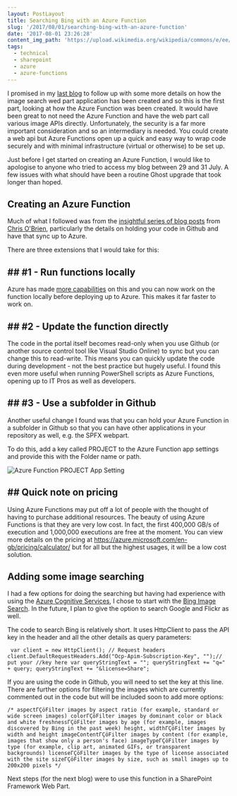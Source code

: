 ```yaml
---
layout: PostLayout
title: Searching Bing with an Azure Function
slug: '/2017/08/01/searching-bing-with-an-azure-function'
date: '2017-08-01 23:26:28'
content_img_path: 'https://upload.wikimedia.org/wikipedia/commons/e/ee/AWI-core-archive_hg.jpg'
tags:
  - technical
  - sharepoint
  - azure
  - azure-functions
---
```


I promised in my [last blog](https://www.mcd79.com/fed-up-hunting-down-images-for-your-news-pages-in-sharepoint/) to follow up with some more details on how the image search wed part application has been created and so this is the first part, looking at how the Azure Function was been created. It would have been great to not need the Azure Function and have the web part call various image APIs directly. Unfortunately, the security is a far more important consideration and so an intermediary is needed. You could create a web api but Azure Functions open up a quick and easy way to wrap code securely and with minimal infrastructure (virtual or otherwise) to be set up.

Just before I get started on creating an Azure Function, I would like to apologise to anyone who tried to access my blog between 29 and 31 July. A few issues with what should have been a routine Ghost upgrade that took longer than hoped.

## Creating an Azure Function

Much of what I followed was from the [insightful series of blog posts](http://www.sharepointnutsandbolts.com/2017/04/calling-azure-function-from-sharepoint.html) from [Chris O'Brien](https://twitter.com/ChrisO_Brien), particularly the details on holding your code in Github and have that sync up to Azure.

There are three extensions that I would take for this:

## ## #1 - Run functions locally

Azure has made [more capabilities](https://docs.microsoft.com/en-us/azure/azure-functions/functions-run-local) on this and you can now work on the function locally before deploying up to Azure. This makes it far faster to work on.

## ## #2 - Update the function directly

The code in the portal itself becomes read-only when you use Github (or another source control tool like Visual Studio Online) to sync but you can change this to read-write. This means you can quickly update the code during development - not the best practice but hugely useful. I found this even more useful when running PowerShell scripts as Azure Functions, opening up to IT Pros as well as developers.

## ## #3 - Use a subfolder in Github

Another useful change I found was that you can hold your Azure Function in a subfolder in Github so that you can have other applications in your repository as well, e.g. the SPFX webpart.

To do this, add a key called PROJECT to the Azure Function app settings and provide this with the Folder name or path.

![Azure Function PROJECT App Setting](/images/2017/08/Azure-Function-PROJECT-App-setting.JPG)

## ## Quick note on pricing

Using Azure Functions may put off a lot of people with the thought of having to purchase additional resources. The beauty of using Azure Functions is that they are very low cost. In fact, the first 400,000 GB/s of execution and 1,000,000 executions are free at the moment. You can view more details on the pricing at https://azure.microsoft.com/en-gb/pricing/calculator/ but for all but the highest usages, it will be a low cost solution.

## Adding some image searching

I had a few options for doing the searching but having had experience with using the [Azure Cognitive Services](https://azure.microsoft.com/en-gb/services/cognitive-services/), I chose to start with the [Bing Image Search](https://docs.microsoft.com/en-gb/azure/cognitive-services/bing-image-search/search-the-web). In the future, I plan to give the option to search Google and Flickr as well.

The code to search Bing is relatively short. It uses HttpClient to pass the API key in the header and all the other details as query parameters:

` var client = new HttpClient(); // Request headers client.DefaultRequestHeaders.Add("Ocp-Apim-Subscription-Key", "");// put your //key here var queryStringText = ""; queryStringText += "q=" + query; queryStringText += "&license=Share";`

If you are using the code in Github, you will need to set the key at this line. There are further options for filtering the images which are currently commented out in the code but will be included soon to add more options:

`/* aspectΓÇöFilter images by aspect ratio (for example, standard or wide screen images) colorΓÇöFilter images by dominant color or black and white freshnessΓÇöFilter images by age (for example, images discovered by Bing in the past week) height, widthΓÇöFilter images by width and height imageContentΓÇöFilter images by content (for example, images that show only a person's face) imageTypeΓÇöFilter images by type (for example, clip art, animated GIFs, or transparent backgrounds) licenseΓÇöFilter images by the type of license associated with the site sizeΓÇöFilter images by size, such as small images up to 200x200 pixels */`

Next steps (for the next blog) were to use this function in a SharePoint Framework Web Part.
